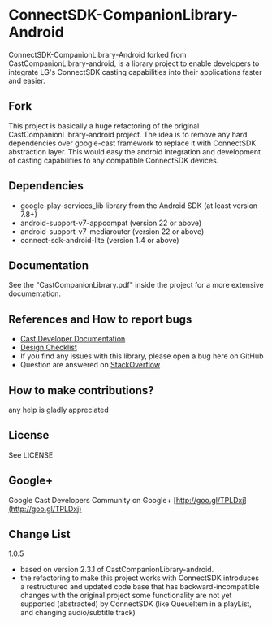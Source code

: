 # ConnectSDK-CompanionLibrary-Android

ConnectSDK-CompanionLibrary-Android forked from CastCompanionLibrary-android, is a library project to enable developers to integrate LG's ConnectSDK casting capabilities into their applications faster and easier.

## Fork
This project is basically a huge refactoring of the original CastCompanionLibrary-android project.
The idea is to remove any hard dependencies over google-cast framework to replace it with ConnectSDK abstraction layer.
This would easy the android integration and development of casting capabilities to any compatible ConnectSDK devices.

## Dependencies
* google-play-services_lib library from the Android SDK (at least version 7.8+)
* android-support-v7-appcompat (version 22 or above)
* android-support-v7-mediarouter (version 22 or above)
* connect-sdk-android-lite (version 1.4 or above)

## Documentation
See the "CastCompanionLibrary.pdf" inside the project for a more extensive documentation.

## References and How to report bugs
* [Cast Developer Documentation](http://developers.google.com/cast/)
* [Design Checklist](http://developers.google.com/cast/docs/design_checklist)
* If you find any issues with this library, please open a bug here on GitHub
* Question are answered on [StackOverflow](http://stackoverflow.com/questions/tagged/google-cast)

## How to make contributions?
any help is gladly appreciated

## License
See LICENSE

## Google+
Google Cast Developers Community on Google+ [http://goo.gl/TPLDxj](http://goo.gl/TPLDxj)

## Change List

1.0.5

 * based on version 2.3.1 of CastCompanionLibrary-android.
 * the refactoring to make this project works with ConnectSDK introduces a restructured and updated code base that has backward-incompatible changes with the original project
  some functionality are not yet supported (abstracted) by ConnectSDK (like QueueItem in a playList, and changing audio/subtitle track)
